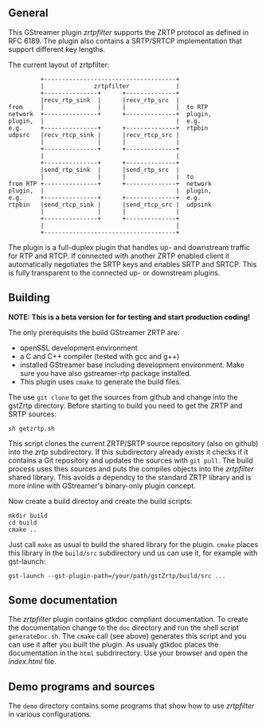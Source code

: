 ## General

This GStreamer plugin _zrtpfilter_ supports the ZRTP protocol as defined in
RFC 6189. The plugin also contains a SRTP/SRTCP implementation that support
different key lengths.

The current layout of zrtpfilter:

             +-------------------------------------+
             |              zrtpfilter             |
             +---------------+      +--------------+
             |recv_rtp_sink  |      |recv_rtp_src  |
    from     |               |      |              |  to RTP
    network  +---------------+      +--------------+  plugin,
    plugin,  |                                     |  e.g.
    e.g.     +---------------+      +--------------+  rtpbin
    udpsrc   |recv_rtcp_sink |      |recv_rtcp_src |
             |               |      |              |
             +---------------+      +--------------+
             |                                     |
             +---------------+      +--------------+
             |send_rtp_sink  |      |send_rtp_src  |
             |               |      |              |  to
    from RTP +---------------+      +--------------+  network
    plugin,  |                                     |  plugin,
    e.g.     +---------------+      +--------------+  e.g.
    rtpbin   |send_rtcp_sink |      |send_rtcp_src |  udpsink
             |               |      |              |
             +---------------+      +--------------+
             |                                     |
             +-------------------------------------+

The plugin is a full-duplex plugin that handles up- and downstream traffic for
RTP and RTCP. If connected with another ZRTP enabled client it automatically
negotiates the SRTP keys and enables SRTP and SRTCP. This is fully transparent
to the connected up- or downstream plugins.

## Building

__NOTE: This is a beta version for for testing and start production coding!__

The only prerequisits the build GStreamer ZRTP are:

- openSSL development environment
- a C and C++ compiler (tested with gcc and g++)
- installed GStreamer base including development environment. Make sure you
  have also gstreamer-rtp package installed.
- This plugin uses `cmake` to generate the build files.

The use `git clone` to get the sources from github and change into the gstZrtp
directory. Before starting to build you need to get the ZRTP and SRTP sources:

    sh getzrtp.sh
    
This script clones the current ZRTP/SRTP source repository (also on github)
into the _zrtp_ subdirectory. If this subdirectory already exists it checks if
it contains a Git repository and updates the sources with `git pull`. The
build process uses thes sources and puts the compiles objects into the
_zrtpfilter_ shared library. This avoids a dependcy to the standard ZRTP
library and is more inline with GStreamer's binary-only plugin concept.

Now create a build directoy and create the build scripts:

    mkdir build
    cd build
    cmake ..

Just call `make` as usual to build the shared library for the plugin. `cmake`
places this library in the `build/src` subdirectory und us can use it, for
example with gst-launch:

    gst-launch --gst-plugin-path=/your/path/gstZrtp/build/src ...


## Some documentation

The _zrtpfilter_ plugin contains gtkdoc compliant documentation. To create the
documentation change to the `doc` directory and run the shell script
`generateDoc.sh`. The `cmake` call (see above) generates this script and you
can use it after you built the plugin. As usualy gtkdoc places the
documentation in the `html` subdrirectory. Use your browser and open the
_index.html_ file. 


## Demo programs and sources

The `demo` directory contains some programs that show how to use _zrtpfilter_
in various configurations.
